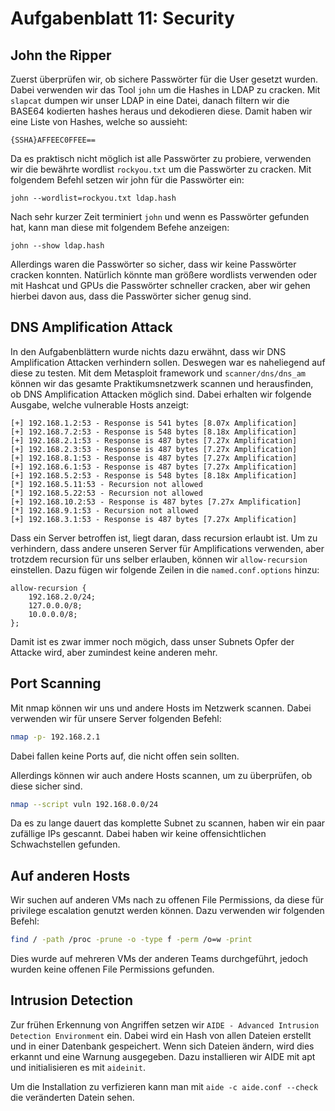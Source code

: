 # Aufgabenblatt 11: Security

## John the Ripper
Zuerst überprüfen wir, ob sichere Passwörter für die User gesetzt wurden. Dabei verwenden wir das Tool `john` um die Hashes in LDAP zu cracken.
Mit `slapcat` dumpen wir unser LDAP in eine Datei, danach filtern wir die BASE64 kodierten hashes heraus und dekodieren diese. Damit haben wir eine Liste von Hashes, welche so aussieht:
```
{SSHA}AFFEEC0FFEE==
```
Da es praktisch nicht möglich ist alle Passwörter zu probiere, verwenden wir die bewährte wordlist `rockyou.txt` um die Passwörter zu cracken. Mit folgendem Befehl setzen wir john für die Passwörter ein:
```
john --wordlist=rockyou.txt ldap.hash
```
Nach sehr kurzer Zeit terminiert `john` und wenn es Passwörter gefunden hat, kann man diese mit folgendem Befehe anzeigen:
```
john --show ldap.hash
```
Allerdings waren die Passwörter so sicher, dass wir keine Passwörter cracken konnten. Natürlich könnte man größere wordlists verwenden oder mit Hashcat und GPUs die Passwörter schneller cracken, aber wir gehen hierbei davon aus, dass die Passwörter sicher genug sind.


## DNS Amplification Attack
In den Aufgabenblättern wurde nichts dazu erwähnt, dass wir DNS Amplification Attacken verhindern sollen. Deswegen war es naheliegend auf diese zu testen.
Mit dem Metasploit framework und `scanner/dns/dns_am` können wir das gesamte Praktikumsnetzwerk scannen und herausfinden, ob DNS Amplification Attacken möglich sind. Dabei erhalten wir folgende Ausgabe, welche vulnerable Hosts anzeigt:
```
[+] 192.168.1.2:53 - Response is 541 bytes [8.07x Amplification]
[+] 192.168.7.2:53 - Response is 548 bytes [8.18x Amplification]
[+] 192.168.2.1:53 - Response is 487 bytes [7.27x Amplification]
[+] 192.168.2.3:53 - Response is 487 bytes [7.27x Amplification]
[+] 192.168.8.1:53 - Response is 487 bytes [7.27x Amplification]
[+] 192.168.6.1:53 - Response is 487 bytes [7.27x Amplification]
[+] 192.168.5.2:53 - Response is 548 bytes [8.18x Amplification]
[*] 192.168.5.11:53 - Recursion not allowed
[*] 192.168.5.22:53 - Recursion not allowed
[+] 192.168.10.2:53 - Response is 487 bytes [7.27x Amplification]
[*] 192.168.9.1:53 - Recursion not allowed
[+] 192.168.3.1:53 - Response is 487 bytes [7.27x Amplification]
```
Dass ein Server betroffen ist, liegt daran, dass recursion erlaubt ist. Um zu verhindern, dass andere unseren Server für Amplifications verwenden, aber trotzdem recursion für uns selber erlauben, können wir `allow-recursion` einstellen. Dazu fügen wir folgende Zeilen in die `named.conf.options` hinzu:
```
allow-recursion { 
    192.168.2.0/24;
    127.0.0.0/8;
    10.0.0.0/8; 
};
```
Damit ist es zwar immer noch mögich, dass unser Subnets Opfer der Attacke wird, aber zumindest keine anderen mehr.

## Port Scanning
Mit nmap können wir uns und andere Hosts im Netzwerk scannen. Dabei verwenden wir für unsere Server folgenden Befehl:
```bash
nmap -p- 192.168.2.1
```
Dabei fallen keine Ports auf, die nicht offen sein sollten. 

Allerdings können wir auch andere Hosts scannen, um zu überprüfen, ob diese sicher sind.
```bash
nmap --script vuln 192.168.0.0/24
```
Da es zu lange dauert das komplette Subnet zu scannen, haben wir ein paar zufällige IPs gescannt. Dabei haben wir keine offensichtlichen Schwachstellen gefunden.

## Auf anderen Hosts
Wir suchen auf anderen VMs nach zu offenen File Permissions, da diese für privilege escalation genutzt werden können. Dazu verwenden wir folgenden Befehl:
```bash
find / -path /proc -prune -o -type f -perm /o=w -print
```
Dies wurde auf mehreren VMs der anderen Teams durchgeführt, jedoch wurden keine offenen File Permissions gefunden.

## Intrusion Detection
Zur frühen Erkennung von Angriffen setzen wir `AIDE - Advanced Intrusion Detection Environment` ein. Dabei wird ein Hash von allen Dateien erstellt und in einer Datenbank gespeichert. Wenn sich Dateien ändern, wird dies erkannt und eine Warnung ausgegeben. Dazu installieren wir AIDE mit apt und initialisieren es mit `aideinit`.

Um die Installation zu verfizieren kann man mit `aide -c aide.conf --check` die veränderten Datein sehen.